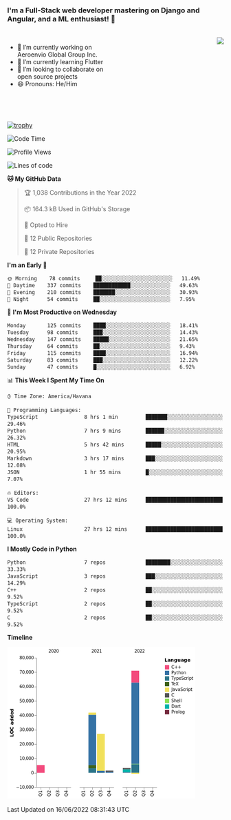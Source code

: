 ### I'm a Full-Stack web developer mastering on Django and Angular, and a ML enthusiast!  👋

<br/>

<img align="right" height="250"  src="https://media1.giphy.com/media/qgQUggAC3Pfv687qPC/giphy.gif?cid=ecf05e470ttfxgsj072btembitu1zn4ti3t3cdyg4jo5b3by&rid=giphy.gif&ct=g" />

 <div style="width:50%">
    <ul>
      <li>🔭 I’m currently working on Aeroenvio Global Group Inc.</li>
      <li>🌱 I’m currently learning Flutter</li>
      <li>👯 I’m looking to collaborate on open source projects</li>
      <li>😄 Pronouns: He/Him</li>
<!--       <li>⚡ Fun fact: I started my first professional project for a company as web dev without knowing any JS </li> -->
    </ul>
  </div>
  
<br/><br/><br/>

[![trophy](https://github-profile-trophy.vercel.app/?username=dfg-98&row=3&column=3&theme=monokai)](https://github.com/ryo-ma/github-profile-trophy)


<!--START_SECTION:waka-->
![Code Time](http://img.shields.io/badge/Code%20Time-270%20hrs%2051%20mins-blue)

![Profile Views](http://img.shields.io/badge/Profile%20Views-23-blue)

![Lines of code](https://img.shields.io/badge/From%20Hello%20World%20I%27ve%20Written-150%20Thousand%20lines%20of%20code-blue)

**🐱 My GitHub Data** 

> 🏆 1,038 Contributions in the Year 2022
 > 
> 📦 164.3 kB Used in GitHub's Storage 
 > 
> 💼 Opted to Hire
 > 
> 📜 12 Public Repositories 
 > 
> 🔑 12 Private Repositories  
 > 
**I'm an Early 🐤** 

```text
🌞 Morning    78 commits     ██░░░░░░░░░░░░░░░░░░░░░░░   11.49% 
🌆 Daytime    337 commits    ████████████░░░░░░░░░░░░░   49.63% 
🌃 Evening    210 commits    ███████░░░░░░░░░░░░░░░░░░   30.93% 
🌙 Night      54 commits     ██░░░░░░░░░░░░░░░░░░░░░░░   7.95%

```
📅 **I'm Most Productive on Wednesday** 

```text
Monday       125 commits    ████░░░░░░░░░░░░░░░░░░░░░   18.41% 
Tuesday      98 commits     ███░░░░░░░░░░░░░░░░░░░░░░   14.43% 
Wednesday    147 commits    █████░░░░░░░░░░░░░░░░░░░░   21.65% 
Thursday     64 commits     ██░░░░░░░░░░░░░░░░░░░░░░░   9.43% 
Friday       115 commits    ████░░░░░░░░░░░░░░░░░░░░░   16.94% 
Saturday     83 commits     ███░░░░░░░░░░░░░░░░░░░░░░   12.22% 
Sunday       47 commits     █░░░░░░░░░░░░░░░░░░░░░░░░   6.92%

```


📊 **This Week I Spent My Time On** 

```text
⌚︎ Time Zone: America/Havana

💬 Programming Languages: 
TypeScript               8 hrs 1 min         ███████░░░░░░░░░░░░░░░░░░   29.46% 
Python                   7 hrs 9 mins        ██████░░░░░░░░░░░░░░░░░░░   26.32% 
HTML                     5 hrs 42 mins       █████░░░░░░░░░░░░░░░░░░░░   20.95% 
Markdown                 3 hrs 17 mins       ███░░░░░░░░░░░░░░░░░░░░░░   12.08% 
JSON                     1 hr 55 mins        █░░░░░░░░░░░░░░░░░░░░░░░░   7.07%

🔥 Editors: 
VS Code                  27 hrs 12 mins      █████████████████████████   100.0%

💻 Operating System: 
Linux                    27 hrs 12 mins      █████████████████████████   100.0%

```

**I Mostly Code in Python** 

```text
Python                   7 repos             ████████░░░░░░░░░░░░░░░░░   33.33% 
JavaScript               3 repos             ███░░░░░░░░░░░░░░░░░░░░░░   14.29% 
C++                      2 repos             ██░░░░░░░░░░░░░░░░░░░░░░░   9.52% 
TypeScript               2 repos             ██░░░░░░░░░░░░░░░░░░░░░░░   9.52% 
C                        2 repos             ██░░░░░░░░░░░░░░░░░░░░░░░   9.52%

```


**Timeline**

![Chart not found](https://raw.githubusercontent.com/dfg-98/dfg-98/main/charts/bar_graph.png) 


 Last Updated on 16/06/2022 08:31:43 UTC
<!--END_SECTION:waka-->
